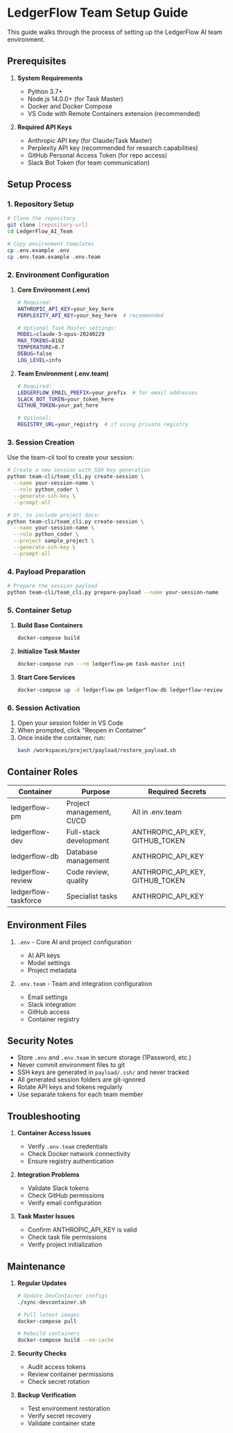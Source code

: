 # LedgerFlow Team Setup Guide

This guide walks through the process of setting up the LedgerFlow AI team environment.

## Prerequisites

1. **System Requirements**
   - Python 3.7+
   - Node.js 14.0.0+ (for Task Master)
   - Docker and Docker Compose
   - VS Code with Remote Containers extension (recommended)

2. **Required API Keys**
   - Anthropic API key (for Claude/Task Master)
   - Perplexity API key (recommended for research capabilities)
   - GitHub Personal Access Token (for repo access)
   - Slack Bot Token (for team communication)

## Setup Process

### 1. Repository Setup
```bash
# Clone the repository
git clone [repository-url]
cd LedgerFlow_AI_Team

# Copy environment templates
cp .env.example .env
cp .env.team.example .env.team
```

### 2. Environment Configuration

1. **Core Environment (.env)**
   ```bash
   # Required:
   ANTHROPIC_API_KEY=your_key_here
   PERPLEXITY_API_KEY=your_key_here  # recommended
   
   # Optional Task Master settings:
   MODEL=claude-3-opus-20240229
   MAX_TOKENS=8192
   TEMPERATURE=0.7
   DEBUG=false
   LOG_LEVEL=info
   ```

2. **Team Environment (.env.team)**
   ```bash
   # Required:
   LEDGERFLOW_EMAIL_PREFIX=your_prefix  # for email addresses
   SLACK_BOT_TOKEN=your_token_here
   GITHUB_TOKEN=your_pat_here
   
   # Optional:
   REGISTRY_URL=your_registry  # if using private registry
   ```

### 3. Session Creation

Use the team-cli tool to create your session:

```bash
# Create a new session with SSH key generation
python team-cli/team_cli.py create-session \
  --name your-session-name \
  --role python_coder \
  --generate-ssh-key \
  --prompt-all

# Or, to include project docs:
python team-cli/team_cli.py create-session \
  --name your-session-name \
  --role python_coder \
  --project sample_project \
  --generate-ssh-key \
  --prompt-all
```

### 4. Payload Preparation

```bash
# Prepare the session payload
python team-cli/team_cli.py prepare-payload --name your-session-name
```

### 5. Container Setup

1. **Build Base Containers**
   ```bash
   docker-compose build
   ```

2. **Initialize Task Master**
   ```bash
   docker-compose run --rm ledgerflow-pm task-master init
   ```

3. **Start Core Services**
   ```bash
   docker-compose up -d ledgerflow-pm ledgerflow-db ledgerflow-review
   ```

### 6. Session Activation

1. Open your session folder in VS Code
2. When prompted, click "Reopen in Container"
3. Once inside the container, run:
   ```bash
   bash /workspaces/project/payload/restore_payload.sh
   ```

## Container Roles

| Container | Purpose | Required Secrets |
|-----------|---------|-----------------|
| ledgerflow-pm | Project management, CI/CD | All in .env.team |
| ledgerflow-dev | Full-stack development | ANTHROPIC_API_KEY, GITHUB_TOKEN |
| ledgerflow-db | Database management | ANTHROPIC_API_KEY |
| ledgerflow-review | Code review, quality | ANTHROPIC_API_KEY, GITHUB_TOKEN |
| ledgerflow-taskforce | Specialist tasks | ANTHROPIC_API_KEY |

## Environment Files

1. `.env` - Core AI and project configuration
   - AI API keys
   - Model settings
   - Project metadata

2. `.env.team` - Team and integration configuration
   - Email settings
   - Slack integration
   - GitHub access
   - Container registry

## Security Notes

- Store `.env` and `.env.team` in secure storage (1Password, etc.)
- Never commit environment files to git
- SSH keys are generated in `payload/.ssh/` and never tracked
- All generated session folders are git-ignored
- Rotate API keys and tokens regularly
- Use separate tokens for each team member

## Troubleshooting

1. **Container Access Issues**
   - Verify `.env.team` credentials
   - Check Docker network connectivity
   - Ensure registry authentication

2. **Integration Problems**
   - Validate Slack tokens
   - Check GitHub permissions
   - Verify email configuration

3. **Task Master Issues**
   - Confirm ANTHROPIC_API_KEY is valid
   - Check task file permissions
   - Verify project initialization

## Maintenance

1. **Regular Updates**
   ```bash
   # Update DevContainer configs
   ./sync-devcontainer.sh
   
   # Pull latest images
   docker-compose pull
   
   # Rebuild containers
   docker-compose build --no-cache
   ```

2. **Security Checks**
   - Audit access tokens
   - Review container permissions
   - Check secret rotation

3. **Backup Verification**
   - Test environment restoration
   - Verify secret recovery
   - Validate container state 